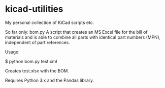 # kicad-utilities
My personal collection of KiCad scripts etc. 

So far only:
    bom.py  A script that creates an MS Excel file for the bill of materials and is able to combine all parts with identical part numbers (MPN), independent of part references.

Usage:

$ python bom.py test.xml

Creates test.xlsx with the BOM.

Requires Python 3.x and the Pandas library.
